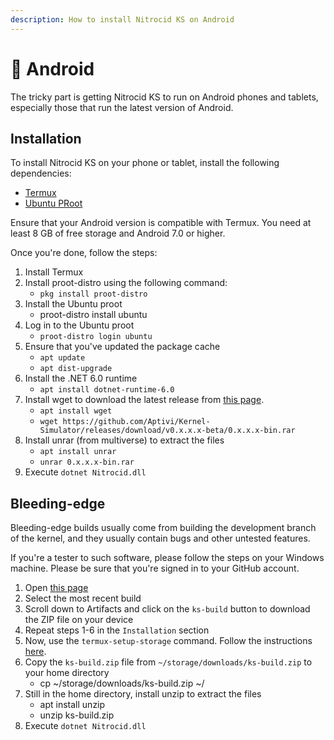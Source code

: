 ```yaml
---
description: How to install Nitrocid KS on Android
---
```


# 📱 Android

The tricky part is getting Nitrocid KS to run on Android phones and tablets, especially those that run the latest version of Android.

## Installation

To install Nitrocid KS on your phone or tablet, install the following dependencies:

* [Termux](https://termux.dev/en/)
* [Ubuntu PRoot](https://wiki.termux.com/wiki/PRoot#Installing\_Linux\_distributions)

Ensure that your Android version is compatible with Termux. You need at least 8 GB of free storage and Android 7.0 or higher.

Once you're done, follow the steps:

1. Install Termux
2. Install proot-distro using the following command:
   * `pkg install proot-distro`
3. Install the Ubuntu proot
   * proot-distro install ubuntu
4. Log in to the Ubuntu proot
   * `proot-distro login ubuntu`
5. Ensure that you've updated the package cache
   * `apt update`
   * `apt dist-upgrade`
6. Install the .NET 6.0 runtime
   * `apt install dotnet-runtime-6.0`
7. Install wget to download the latest release from [this page](https://github.com/Aptivi/Kernel-Simulator/releases).
   * `apt install wget`
   * `wget https://github.com/Aptivi/Kernel-Simulator/releases/download/v0.x.x.x-beta/0.x.x.x-bin.rar`
8. Install unrar (from multiverse) to extract the files
   * `apt install unrar`
   * `unrar 0.x.x.x-bin.rar`
9. Execute `dotnet Nitrocid.dll`

## Bleeding-edge

Bleeding-edge builds usually come from building the development branch of the kernel, and they usually contain bugs and other untested features.

If you're a tester to such software, please follow the steps on your Windows machine. Please be sure that you're signed in to your GitHub account.

1. Open [this page](https://github.com/Aptivi/Kernel-Simulator/actions/workflows/build-linux.yml)
2. Select the most recent build
3. Scroll down to Artifacts and click on the `ks-build` button to download the ZIP file on your device
4. Repeat steps 1-6 in the `Installation` section
5. Now, use the `termux-setup-storage` command. Follow the instructions [here](https://wiki.termux.com/wiki/Termux-setup-storage).
6. Copy the `ks-build.zip` file from `~/storage/downloads/ks-build.zip` to your home directory
   * cp \~/storage/downloads/ks-build.zip \~/
7. Still in the home directory, install unzip to extract the files
   * apt install unzip
   * unzip ks-build.zip
8. Execute `dotnet Nitrocid.dll`
